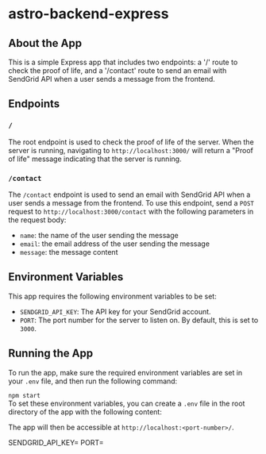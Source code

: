 # astro-backend-express


## About the App

This is a simple Express app that includes two endpoints: a '/' route to check the proof of life, and a '/contact' route to send an email with SendGrid API when a user sends a message from the frontend.

## Endpoints

### `/`

The root endpoint is used to check the proof of life of the server. When the server is running, navigating to `http://localhost:3000/` will return a "Proof of life" message indicating that the server is running.

### `/contact`

The `/contact` endpoint is used to send an email with SendGrid API when a user sends a message from the frontend. To use this endpoint, send a `POST` request to `http://localhost:3000/contact` with the following parameters in the request body:  

- `name`: the name of the user sending the message  
- `email`: the email address of the user sending the message  
- `message`: the message content  

## Environment Variables

This app requires the following environment variables to be set:  

- `SENDGRID_API_KEY`: The API key for your SendGrid account.  
- `PORT`: The port number for the server to listen on. By default, this is set to `3000`.  

## Running the App  

To run the app, make sure the required environment variables are set in your `.env` file, and then run the following command:  

`npm start`  
To set these environment variables, you can create a `.env` file in the root directory of the app with the following content:  
  

The app will then be accessible at `http://localhost:<port-number>/`.  


SENDGRID_API_KEY=<your-sendgrid-api-key>
PORT=<port-number>

